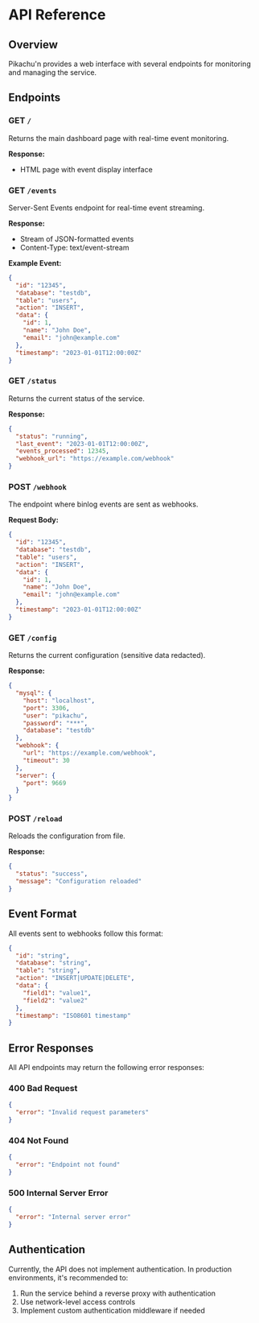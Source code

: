 # API Reference

## Overview

Pikachu'n provides a web interface with several endpoints for monitoring and managing the service.

## Endpoints

### GET `/`

Returns the main dashboard page with real-time event monitoring.

**Response:**
- HTML page with event display interface

### GET `/events`

Server-Sent Events endpoint for real-time event streaming.

**Response:**
- Stream of JSON-formatted events
- Content-Type: text/event-stream

**Example Event:**
```json
{
  "id": "12345",
  "database": "testdb",
  "table": "users",
  "action": "INSERT",
  "data": {
    "id": 1,
    "name": "John Doe",
    "email": "john@example.com"
  },
  "timestamp": "2023-01-01T12:00:00Z"
}
```

### GET `/status`

Returns the current status of the service.

**Response:**
```json
{
  "status": "running",
  "last_event": "2023-01-01T12:00:00Z",
  "events_processed": 12345,
  "webhook_url": "https://example.com/webhook"
}
```

### POST `/webhook`

The endpoint where binlog events are sent as webhooks.

**Request Body:**
```json
{
  "id": "12345",
  "database": "testdb",
  "table": "users",
  "action": "INSERT",
  "data": {
    "id": 1,
    "name": "John Doe",
    "email": "john@example.com"
  },
  "timestamp": "2023-01-01T12:00:00Z"
}
```

### GET `/config`

Returns the current configuration (sensitive data redacted).

**Response:**
```json
{
  "mysql": {
    "host": "localhost",
    "port": 3306,
    "user": "pikachu",
    "password": "***",
    "database": "testdb"
  },
  "webhook": {
    "url": "https://example.com/webhook",
    "timeout": 30
  },
  "server": {
    "port": 9669
  }
}
```

### POST `/reload`

Reloads the configuration from file.

**Response:**
```json
{
  "status": "success",
  "message": "Configuration reloaded"
}
```

## Event Format

All events sent to webhooks follow this format:

```json
{
  "id": "string",
  "database": "string",
  "table": "string",
  "action": "INSERT|UPDATE|DELETE",
  "data": {
    "field1": "value1",
    "field2": "value2"
  },
  "timestamp": "ISO8601 timestamp"
}
```

## Error Responses

All API endpoints may return the following error responses:

### 400 Bad Request
```json
{
  "error": "Invalid request parameters"
}
```

### 404 Not Found
```json
{
  "error": "Endpoint not found"
}
```

### 500 Internal Server Error
```json
{
  "error": "Internal server error"
}
```

## Authentication

Currently, the API does not implement authentication. In production environments, it's recommended to:
1. Run the service behind a reverse proxy with authentication
2. Use network-level access controls
3. Implement custom authentication middleware if needed